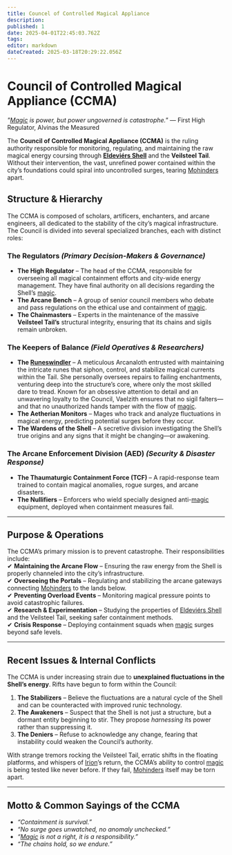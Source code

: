 ```yaml
---
title: Councel of Controlled Magical Appliance
description: 
published: 1
date: 2025-04-01T22:45:03.762Z
tags: 
editor: markdown
dateCreated: 2025-03-18T20:29:22.056Z
---
```


# **Council of Controlled Magical Appliance (CCMA)**
*"[Magic](/structure/mechanic/magic.md) is power, but power ungoverned is catastrophe."* — First High Regulator, Alvinas the Measured  

The **Council of Controlled Magical Appliance (CCMA)** is the ruling authority responsible for monitoring, regulating, and maintaining the raw magical energy coursing through **[Eldeviérs Shell](/location/landmark/scale/eldeviérs-shell.md)** and the **Veilsteel Tail**. Without their intervention, the vast, unrefined power contained within the city’s foundations could spiral into uncontrolled surges, tearing [Mohinders](/location/settlement/city/mohinders.md) apart.  

## **Structure & Hierarchy**
The CCMA is composed of scholars, artificers, enchanters, and arcane engineers, all dedicated to the stability of the city’s magical infrastructure. The Council is divided into several specialized branches, each with distinct roles:  

### **The Regulators** *(Primary Decision-Makers & Governance)*
- **The High Regulator** – The head of the CCMA, responsible for overseeing all magical containment efforts and city-wide energy management. They have final authority on all decisions regarding the Shell’s [magic](/structure/mechanic/magic.md).  
- **The Arcane Bench** – A group of senior council members who debate and pass regulations on the ethical use and containment of [magic](/structure/mechanic/magic.md).  
- **The Chainmasters** – Experts in the maintenance of the massive **Veilsteel Tail’s** structural integrity, ensuring that its chains and sigils remain unbroken.  

### **The Keepers of Balance** *(Field Operatives & Researchers)*
- **The [Runeswindler](/location/settlement/city/mohinders/runeswindler.md)** – A meticulous Arcanaloth entrusted with maintaining the intricate runes that siphon, control, and stabilize magical currents within the Tail. She personally oversees repairs to failing enchantments, venturing deep into the structure’s core, where only the most skilled dare to tread. Known for an obsessive attention to detail and an unwavering loyalty to the Council, Vaelzith ensures that no sigil falters—and that no unauthorized hands tamper with the flow of [magic](/structure/mechanic/magic.md).
- **The Aetherian Monitors** – Mages who track and analyze fluctuations in magical energy, predicting potential surges before they occur.  
- **The Wardens of the Shell** – A secretive division investigating the Shell’s true origins and any signs that it might be changing—or awakening.  

### **The Arcane Enforcement Division (AED)** *(Security & Disaster Response)*
- **The Thaumaturgic Containment Force (TCF)** – A rapid-response team trained to contain magical anomalies, rogue surges, and arcane disasters.  
- **The Nullifiers** – Enforcers who wield specially designed anti-[magic](/structure/mechanic/magic.md) equipment, deployed when containment measures fail.  

---

## **Purpose & Operations**
The CCMA’s primary mission is to prevent catastrophe. Their responsibilities include:  
✔ **Maintaining the Arcane Flow** – Ensuring the raw energy from the Shell is properly channeled into the city’s infrastructure.  
✔ **Overseeing the Portals** – Regulating and stabilizing the arcane gateways connecting [Mohinders](/location/settlement/city/mohinders.md) to the lands below.  
✔ **Preventing Overload Events** – Monitoring magical pressure points to avoid catastrophic failures.  
✔ **Research & Experimentation** – Studying the properties of [Eldeviérs Shell](/location/landmark/scale/eldeviérs-shell.md) and the Veilsteel Tail, seeking safer containment methods.  
✔ **Crisis Response** – Deploying containment squads when [magic](/structure/mechanic/magic.md) surges beyond safe levels.  

---

## **Recent Issues & Internal Conflicts**
The CCMA is under increasing strain due to **unexplained fluctuations in the Shell’s energy**. Rifts have begun to form within the Council:  

1. **The Stabilizers** – Believe the fluctuations are a natural cycle of the Shell and can be counteracted with improved runic technology.  
2. **The Awakeners** – Suspect that the Shell is not just a structure, but a dormant entity beginning to stir. They propose *harnessing* its power rather than suppressing it.  
3. **The Deniers** – Refuse to acknowledge any change, fearing that instability could weaken the Council’s authority.  

With strange tremors rocking the Veilsteel Tail, erratic shifts in the floating platforms, and whispers of [Irion](/being/deity/irion.md)’s return, the CCMA’s ability to control [magic](/structure/mechanic/magic.md) is being tested like never before. If they fail, [Mohinders](/location/settlement/city/mohinders.md) itself may be torn apart.  

---

## **Motto & Common Sayings of the CCMA**
- *“Containment is survival.”*  
- *“No surge goes unwatched, no anomaly unchecked.”*  
- *“[Magic](/structure/mechanic/magic.md) is not a right, it is a responsibility.”*  
- *“The chains hold, so we endure.”*  
